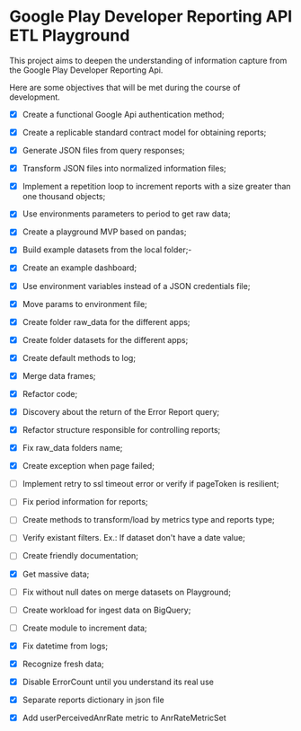 # Google Play Developer Reporting API ETL Playground

This project aims to deepen the understanding of information capture from the Google Play Developer Reporting Api.

Here are some objectives that will be met during the course of development.

- [x] Create a functional Google Api authentication method;
- [x] Create a replicable standard contract model for obtaining reports;
- [x] Generate JSON files from query responses;
- [x] Transform JSON files into normalized information files;
- [x] Implement a repetition loop to increment reports with a size greater than one thousand objects;
- [x] Use environments parameters to period to get raw data;
- [x] Create a playground MVP based on pandas;
- [x] Build example datasets from the local folder;-
- [x] Create an example dashboard;
- [x] Use environment variables instead of a JSON credentials file;
- [x] Move params to environment file;
- [x] Create folder raw_data for the different apps;
- [x] Create folder datasets for the different apps;
- [x] Create default methods to log;
- [x] Merge data frames;
- [x] Refactor code;
- [X] Discovery about the return of the Error Report query;
- [X] Refactor structure responsible for controlling reports;
- [X] Fix raw_data folders name;
- [X] Create exception when page failed;
- [ ] Implement retry to ssl timeout error or verify if pageToken is resilient;
- [ ] Fix period information for reports;
- [ ] Create methods to transform/load by metrics type and reports type;
- [ ] Verify existant filters. Ex.: If dataset don't have a date value;
- [ ] Create friendly documentation;
- [x] Get massive data;
- [ ] Fix without null dates on merge datasets on Playground;
- [ ] Create workload for ingest data on BigQuery;
- [ ] Create module to increment data;
- [x] Fix datetime from logs;
- [x] Recognize fresh data;
- [x] Disable ErrorCount until you understand its real use
- [x] Separate reports dictionary in json file
- [x] Add userPerceivedAnrRate metric to AnrRateMetricSet
 